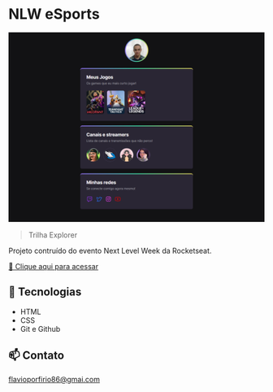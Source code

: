 # NLW eSports

![preview](./.github/preview.png)

> Trilha Explorer

Projeto contruído do evento Next Level Week da Rocketseat.

[🔗 Clique aqui para acessar](https://flavioporfirio.github.io/nlw-esports-explorer/)

## 🔧 Tecnologias

- HTML
- CSS
- Git e Github

## 📫 Contato

flavioporfirio86@gmai.com
